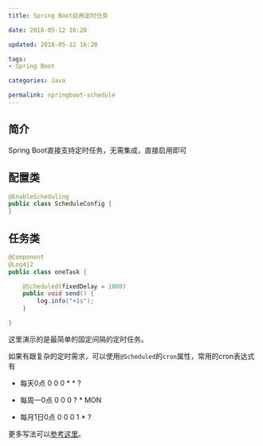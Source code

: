 ```yaml
---
title: Spring Boot启用定时任务

date: 2018-05-12 16:20

updated: 2018-05-12 16:20

tags:
- Spring Boot

categories: Java

permalink: springboot-schedule
---
```


## 简介

Spring Boot直接支持定时任务，无需集成，直接启用即可



## 配置类

~~~java
@EnableScheduling
public class ScheduleConfig {
}
~~~



## 任务类

~~~java
@Component
@Log4j2
public class oneTask {

	@Scheduled(fixedDelay = 1000)
	public void send() {
		log.info("+1s");
	}

}
~~~



这里演示的是最简单的固定间隔的定时任务。

如果有跟复杂的定时需求，可以使用`@Scheduled`的`cron`属性，常用的cron表达式有

- 每天0点        0 0 0 * * ?
- 每周一0点    0 0 0 ? * MON


- 每月1日0点  0 0 0 1 * ?



更多写法可以[参考这里](http://www.pdtools.net/tools/becron.jsp)。

